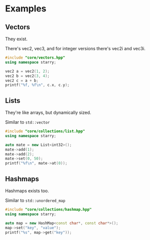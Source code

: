 # Examples

## Vectors

They exist.

There's vec2, vec3, and for integer versions there's vec2i and vec3i.

```cpp
#include "core/vectors.hpp"
using namespace starry;

vec2 a = vec2(1, 2);
vec2 b = vec2(3, 4);
vec2 c = a + b;
printf("%f, %f\n", c.x, c.y);
```

## Lists

They're like arrays, but dynamically sized.

Similar to `std::vector`

```cpp
#include "core/collections/list.hpp"
using namespace starry;

auto mate = new List<int32>();
mate->add(1);
mate->add(2);
mate->set(0, 50);
printf("%f\n", mate->at(0));
```

## Hashmaps

Hashmaps exists too.

Similar to `std::unordered_map`

```cpp
#include "core/collections/hashmap.hpp"
using namespace starry;

auto map = new HashMap<const char*, const char*>();
map->set("key", "value");
printf("%s", map->get("key"));
```